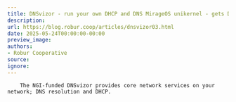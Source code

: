```yaml
---
title: DNSvizor - run your own DHCP and DNS MirageOS unikernel - gets DNSsec support
description:
url: https://blog.robur.coop/articles/dnsvizor03.html
date: 2025-05-24T00:00:00-00:00
preview_image:
authors:
- Robur Cooperative
source:
ignore:
---
```



        The NGI-funded DNSvizor provides core network services on your network; DNS resolution and DHCP.
      
